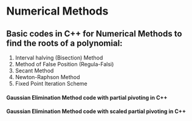 # Numerical Methods

## Basic codes in C++ for Numerical Methods to find the roots of a polynomial:
1. Interval halving (Bisection) Method
2. Method of False Position (Regula-Falsi)
3. Secant Method
4. Newton-Raphson Method
5. Fixed Point Iteration Scheme

#### Gaussian Elimination Method code with partial pivoting in C++

#### Gaussian Elimination Method code with scaled partial pivoting in C++
